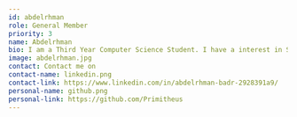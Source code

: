 ```yaml
---
id: abdelrhman
role: General Member
priority: 3
name: Abdelrhman
bio: I am a Third Year Computer Science Student. I have a interest in Software Development and Security Analysis/Reverse Engineering Games.
image: abdelrhman.jpg
contact: Contact me on
contact-name: linkedin.png
contact-link: https://www.linkedin.com/in/abdelrhman-badr-2928391a9/
personal-name: github.png
personal-link: https://github.com/Primitheus
---
```

